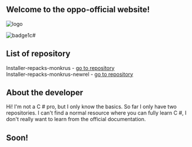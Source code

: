 ## Welcome to the oppo-official website!

![logo](https://i.ibb.co/3fJ1hYm/logo-oppro.jpg)

![badge1c#](https://svgshare.com/i/X1K.svg)



## List of repository
Installer-repacks-monkrus - [go to repository](https://github.com/oppro-officiall/installer-repacks-monkrus)  
Installer-repacks-monkrus-newrel - [go to repository](https://github.com/oppro-officiall/installer-repacks-monkurs-newrel)



## About the developer
Hi! I'm not a C # pro, but I only know the basics. So far I only have two repositories. I can't find a normal resource where you can fully learn C #, I don't really want to learn from the official documentation.



## Soon!
